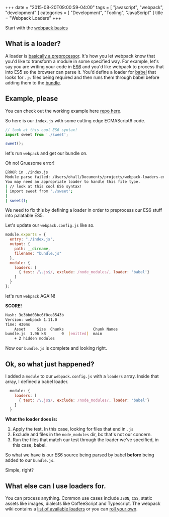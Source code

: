 +++
date = "2015-08-20T09:00:59-04:00"
tags = [
    "javascript",
    "webpack",
    "development"
]
categories = [
    "Development",
    "Tooling",
    "JavaScript"
]
title = "Webpack Loaders"
+++

Start with the <a href="/post/webpack">webpack basics<a>

## What is a loader?

A loader is [basically a preprocessor](http://webpack.github.io/docs/loaders.html). It's how you let webpack know that you'd like to transform a module in some specified way. For example, let's say you are writing your code in [ES6](https://hacks.mozilla.org/category/es6-in-depth/) and you'd like webpack to process that into ES5 so the browser can parse it.  You'd define a loader for [babel](https://babeljs.io/) that looks for `.js` files being required and then runs them through babel before adding them to the [bundle](https://github.com/webpack/webpack/tree/master/examples/commonjs#jsoutputjs).

## Example, please
You can check out the working example here [repo here](https://github.com/ohall/webpack-loaders-example).

So here is our `index.js` with some cutting edge ECMAScript6 code.

```js
// look at this cool ES6 syntax!
import sweet from './sweet';

sweet();
```

let's run `webpack` and get our bundle on.

Oh no! Gruesome error!

```sh
ERROR in ./index.js
Module parse failed: /Users/ohall/Documents/projects/webpack-loaders-example/index.js Line 2: Unexpected reserved word
You may need an appropriate loader to handle this file type.
| // look at this cool ES6 syntax!
| import sweet from './sweet';
| 
| sweet();
```

We need to fix this by defining a loader in order to preprocess our ES6 stuff into palatable ES5.

Let's update our `webpack.config.js` like so.

```js
module.exports = {
  entry: "./index.js",
  output: {
    path: __dirname,
    filename: "bundle.js"
  },
  module: {
    loaders: [
      { test: /\.js$/, exclude: /node_modules/, loader: 'babel'}
    ]
  }
};
```


let's run `webpack` AGAIN!

__SCORE!__

```sh
Hash: 3e3bbd08bc6f0ce8543b
Version: webpack 1.11.0
Time: 430ms
    Asset     Size  Chunks             Chunk Names
bundle.js  1.96 kB       0  [emitted]  main
    + 2 hidden modules
```

Now our `bundle.js` is complete and looking right.

## Ok, so what just happened?

I added a `module` to our `webpack.config.js` with a `loaders` array.  Inside that array, I defined a babel loader.

```js
  module: {
    loaders: [
      { test: /\.js$/, exclude: /node_modules/, loader: 'babel'}
    ]
  }
```

__What the loader does is:__

1. Apply the test.  In this case, looking for files that end in `.js`
2. Exclude and files in the `node_modules` dir, bc that's not our concern.
3. Run the files that match our test through the loader we've specified, in this case, babel.

So what we have is our ES6 source being parsed by babel __before__ being added to our `bundle.js`.

Simple, right?

## What else can I use loaders for.

You can process anything.  Common use cases include `JSON`, `CSS`, static assets like images, dialects like CoffeeScript and Typescript.  The webpack wiki contains a [list of available loaders](https://github.com/webpack/docs/wiki/list-of-loaders) or you can [roll your own](http://webpack.github.io/docs/loaders.html#writing-a-loader).


